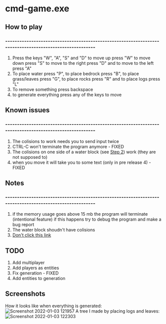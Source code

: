 # cmd-game.exe

## How to play
### -------------------------------------------------------------------------------------------------------

1. Press the keys "W", "A", "S" and "D" to move up press "W" to move down press "S" to move to the right press "D" and to move to the left press "A"
2. To place water press "P", to place bedrock press "B", to place grass/leaves press "G", to place rocks press "R" and to place logs press "L"
3. To remove something press backspace 
4. to generate everything press any of the keys to move


##  Known issues
### -------------------------------------------------------------------------------------------------------
1. The colisions to work needs you to send input twice
2. CTRL-C won't terminate the program anymore - FIXED
3. The colisions on one side of a water block (see [Step 2](https://github.com/oberrow/cmd-game#how-to-play)) work (they are not supposed to)
4. when you move it will take you to some text (only in pre release 4) - FIXED

## Notes
### -------------------------------------------------------------------------------------------------------
1. if the memory usage goes above 15 mb the program will terminate (intentional feature) if this happens try to debug the program and make a bug report
2. The water block shoudn't have colisions
3. [Don't click this link](https://www.google.com/url?sa=t&rct=j&q=&esrc=s&source=web&cd=&cad=rja&uact=8&ved=2ahUKEwig0KSp5-71AhU2lIkEHeZaBf8QyCl6BAgHEAM&url=https%3A%2F%2Fwww.youtube.com%2Fwatch%3Fv%3DdQw4w9WgXcQ&usg=AOvVaw0aHtehaphMhOCAkCydRLZU)
## TODO
1. Add multiplayer
2. Add players as entities
3. Fix generation - FIXED
4. Add entities to generation
## Screenshots
How it looks like when everything is generated:
![Screenshot 2022-01-03 121957](https://user-images.githubusercontent.com/72581470/147960151-f2eb3844-31bc-4e82-8c08-1937ffee471c.png)
A tree I made by placing logs and leaves:
![Screenshot 2022-01-03 122303](https://user-images.githubusercontent.com/72581470/147960430-20525673-ee28-474a-afb2-19e68884f4b7.png)
